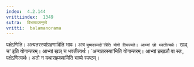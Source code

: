 ```yaml
---
index:  4.2.144
vrittiindex:  1349
sutra:  विभाषाऽमनुष्ये
vritti:  balamanorama 
---
```


पक्षेऽणिति। अत्यतरस्यांग्रहणादिति भावः। अत्र `युष्मदस्मदो'रिति योगो विभज्यते। आभ्यां छो भवतीत्यर्थः। `खञ् च' इति योगान्तरम्। आभ्यां खञ् च भवतीत्यर्थः। `अन्यतरस्या'मिति योगान्तरम्। आभ्यां छखञौ वा स्तः, पक्षेऽणित्यर्थः। अतो न यथासह्ख्यामिति भाष्ये स्पष्टम्।

